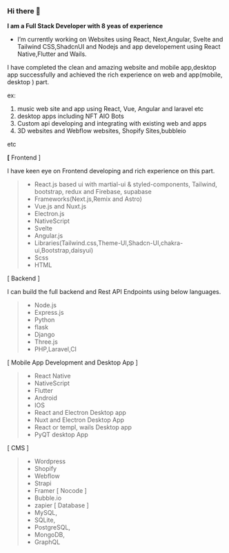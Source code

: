 ### Hi there 👋

**I am a Full Stack Developer with 8 yeas of experience**

- I’m currently working on Websites using React, Next,Angular, Svelte and Tailwind CSS,ShadcnUI and Nodejs and app developement using React Native,Flutter and Wails.

I have completed the clean and amazing website and mobile app,desktop app successfully and achieved the rich experience on web and app(mobile, desktop ) part.

ex: 
1. music web site and app using React, Vue, Angular and laravel etc
2. desktop apps including NFT AIO Bots
3. Custom api developing and integrating with existing web and apps
4. 3D websites and Webflow websites, Shopify Sites,bubbleio

etc


**[** Frontend ] 

 I have keen eye on Frontend developing and rich  experience on this part.
 

> - React.js based ui with martial-ui & styled-components, Tailwind, bootstrap, redux and Firebase, supabase
> - Frameworks(Next.js,Remix and Astro)
> - Vue.js and Nuxt.js
> - Electron.js
> - NativeScript
> - Svelte
> - Angular.js
> - Libraries(Tailwind.css,Theme-UI,Shadcn-UI,chakra-ui,Bootstrap,daisyui)
> - Scss
> - HTML

[ Backend ]

I can build the full backend and  Rest API Endpoints using below languages.

> - Node.js
> - Express.js
> - Python
> - flask
> - Django
> - Three.js
> - PHP,Laravel,CI

[ Mobile App Development and Desktop App ]

> - React Native
> - NativeScript
> - Flutter
> - Android
> - IOS
> - React and Electron Desktop app
> - Nuxt and Electron Desktop App
> - React or templ, wails Desktop app
> - PyQT desktop App

[ CMS ]

> - Wordpress
> - Shopify
> - Webflow
> - Strapi
> - Framer
[ Nocode ]
> - Bubble.io
> - zapier
[ Database ]
> - MySQL,
> - SQLite,
> - PostgreSQL,
> - MongoDB,
> - GraphQL

<!--
**wangtiger317/wangtiger317** is a ✨ _special_ ✨ repository because its `README.md` (this file) appears on your GitHub profile.

Here are some ideas to get you started:

- 🔭 I’m currently working on ...
- 🌱 I’m currently learning ...
- 👯 I’m looking to collaborate on ...
- 🤔 I’m looking for help with ...
- 💬 Ask me about ...
- 📫 How to reach me: ...
- 😄 Pronouns: ...
- ⚡ Fun fact: ...
-->

